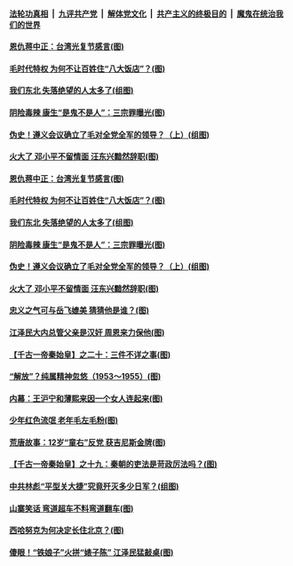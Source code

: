 

####  [法轮功真相](../../../../basic/blob/master/README.md?t=10251231) &nbsp;|&nbsp; [九评共产党](../../../../9ping.md/blob/master/README.md?t=10251231) &nbsp;|&nbsp; [解体党文化](../../../../jtdwh.md/blob/master/README.md?t=10251231)  &nbsp;|&nbsp; [共产主义的终极目的](../../../../gczydzjmd.md/blob/master/README.md?t=10251231) &nbsp;|&nbsp; [魔鬼在统治我们的世界](../../../../mgztzwmdsj.md/blob/master/README.md?t=10251231) 

#### [恩仇蒋中正：台湾光复节感言(图)](../pages/p6/948697.md?t=10251231) 

#### [毛时代特权 为何不让百姓住“八大饭店”？(图)](../pages/p6/949566.md?t=10251231) 

#### [我们东北 失落绝望的人太多了(组图)](../pages/p6/950202.md?t=10251231) 

#### [阴险毒辣 康生“是鬼不是人”：三宗罪曝光(图)](../pages/p6/948675.md?t=10251231) 

#### [伪史！遵义会议确立了毛对全党全军的领导？（上）(组图)](../pages/p6/949957.md?t=10251231) 

#### [火大了 邓小平不留情面 汪东兴黯然辞职(图)](../pages/p6/948663.md?t=10251231) 

#### [恩仇蒋中正：台湾光复节感言(图)](../pages/p6/948697.md?t=10251231) 

#### [毛时代特权 为何不让百姓住“八大饭店”？(图)](../pages/p6/949566.md?t=10251231) 

#### [我们东北 失落绝望的人太多了(组图)](../pages/p6/950202.md?t=10251231) 

#### [阴险毒辣 康生“是鬼不是人”：三宗罪曝光(图)](../pages/p6/948675.md?t=10251231) 

#### [伪史！遵义会议确立了毛对全党全军的领导？（上）(组图)](../pages/p6/949957.md?t=10251231) 

#### [火大了 邓小平不留情面 汪东兴黯然辞职(图)](../pages/p6/948663.md?t=10251231) 

#### [忠义之气可与岳飞媲美 猜猜他是谁？(图)](../pages/p6/910977.md?t=10251231) 

#### [江泽民大内总管父亲是汉奸 周恩来力保他(图)](../pages/p6/949568.md?t=10251231) 

#### [【千古一帝秦始皇】之二十：三件不详之事(图)](../pages/p6/948589.md?t=10251231) 


#### [“解放”？纯属精神忽悠（1953～1955）(图)](../pages/p6/949144.md?t=10251231) 

#### [内幕：王沪宁和薄熙来因一个女人连起来(图)](../pages/p6/947450.md?t=10251231) 

#### [少年红色流氓 老年毛左毛粉(图)](../pages/p6/949583.md?t=10251231) 

#### [荒唐故事：12岁“童右”反党 获吉尼斯金牌(图)](../pages/p6/948694.md?t=10251231) 

#### [【千古一帝秦始皇】之十九：秦朝的吏法是苛政厉法吗？(图)](../pages/p6/948586.md?t=10251231) 

#### [中共林彪“平型关大捷”究竟歼灭多少日军？(组图)](../pages/p6/949013.md?t=10251231) 

#### [山寨笑话 弯道超车不料弯道翻车(图)](../pages/p6/949575.md?t=10251231) 

#### [西哈努克为何决定长住北京？(图)](../pages/p6/949274.md?t=10251231) 

#### [傻眼！“铁娘子”火拼“婊子陈” 江泽民猛敲桌(图)](../pages/p6/948667.md?t=10251231) 


